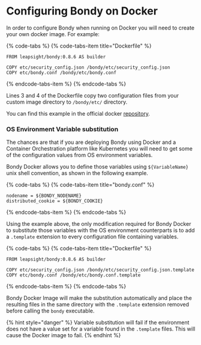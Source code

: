 # Configuring Bondy on Docker

In order to configure Bondy when running on Docker you will need to create your own docker image. For example:

{% code-tabs %}
{% code-tabs-item title="Dockerfile" %}
```text
FROM leapsight/bondy:0.8.6 AS builder

COPY etc/security_config.json /bondy/etc/security_config.json
COPY etc/bondy.conf /bondy/etc/bondy.conf

```
{% endcode-tabs-item %}
{% endcode-tabs %}

Lines 3 and 4 of the Dockerfile copy two configuration files from your custom image directory to `/bondy/etc/` directory.

You can find this example in the official docker [repository](https://gitlab.com/leapsight/bondy_docker/tree/master/examples/custom_config).

### OS Environment Variable substitution

The chances are that if you are deploying Bondy using Docker and a Container Orchestration platform like Kubernetes you will need to get some of the configuration values from OS environment variables.

Bondy Docker allows you to define those variables using `${VariableName}` unix shell convention, as shown in the following example.

{% code-tabs %}
{% code-tabs-item title="bondy.conf" %}
```text
nodename = ${BONDY_NODENAME}
distributed_cookie = ${BONDY_COOKIE}
```
{% endcode-tabs-item %}
{% endcode-tabs %}

Using the example above, the only modification required for Bondy Docker to substitute those variables with the OS environment counterparts is to add a `.template` extension to every configuration file containing variables. 

{% code-tabs %}
{% code-tabs-item title="Dockerfile" %}
```text
FROM leapsight/bondy:0.8.6 AS builder

COPY etc/security_config.json /bondy/etc/security_config.json.template
COPY etc/bondy.conf /bondy/etc/bondy.conf.template
```
{% endcode-tabs-item %}
{% endcode-tabs %}

Bondy Docker Image will make the substitution automatically and place the resulting files in the same directory with the `.template` extension removed before calling the `bondy` executable.

{% hint style="danger" %}
Variable substitution will fail if the environment does not have a value set for a variable found in the `.template` files. This will cause the Docker image to fail.
{% endhint %}

